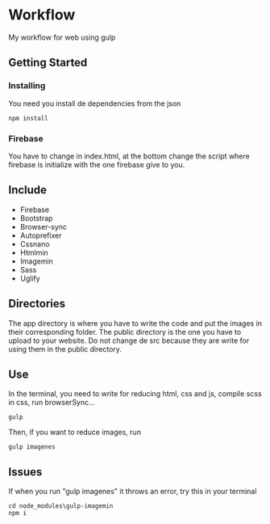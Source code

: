 # Workflow

My workflow for web using gulp

## Getting Started


### Installing

You need you install de dependencies from the json
```
npm install
```

### Firebase

You have to change in index.html, at the bottom change the script where firebase is initialize with the one firebase give to you.

## Include

* Firebase
* Bootstrap
* Browser-sync
* Autoprefixer
* Cssnano
* Htmlmin
* Imagemin
* Sass
* Uglify

## Directories

The app directory is where you have to write the code and put the images in their corresponding folder.
The public directory is the one you have to upload to your website.
Do not change de src because they are write for using them in the public directory.


## Use

In the terminal, you need to write for reducing html, css and js, compile scss in css, run browserSync...

```
gulp
```

Then, if you want to reduce images, run

```
gulp imagenes
```

## Issues

If when you run "gulp imagenes" it throws an error, try this in your terminal
```
cd node_modules\gulp-imagemin
npm i
```
